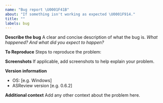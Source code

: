 ```yaml
---
name: "Bug report \U0001F41B"
about: "If something isn't working as expected \U0001F914."
title: ""
labels: bug
---
```


**Describe the bug**
A clear and concise description of what the bug is.
_What happened? And what did you expect to happen?_

**To Reproduce**
Steps to reproduce the problem:

**Screenshots**
If applicable, add screenshots to help explain your problem.

**Version information**

- OS: [e.g. Windows]
- ASReview version [e.g. 0.6.2]

**Additional context**
Add any other context about the problem here.
